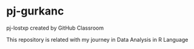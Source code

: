 # pj-gurkanc
pj-lostxp created by GitHub Classroom

This repository is related with my journey in Data Analysis in R Language
